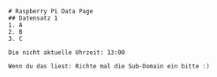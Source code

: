 
    # Raspberry Pi Data Page
    ## Datensatz 1
    1. A
    2. B
    3. C

    Die nicht aktuelle Uhrzeit: 13:00

    Wenn du das liest: Richte mal die Sub-Domain ein bitte :)
    